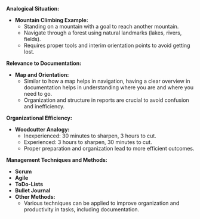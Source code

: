 **Analogical Situation:**
- **Mountain Climbing Example:**
    - Standing on a mountain with a goal to reach another mountain.
    - Navigate through a forest using natural landmarks (lakes, rivers, fields).
    - Requires proper tools and interim orientation points to avoid getting lost.

**Relevance to Documentation:**
- **Map and Orientation:**
    - Similar to how a map helps in navigation, having a clear overview in documentation helps in understanding where you are and where you need to go.
    - Organization and structure in reports are crucial to avoid confusion and inefficiency.

**Organizational Efficiency:**
- **Woodcutter Analogy:**
    - Inexperienced: 30 minutes to sharpen, 3 hours to cut.
    - Experienced: 3 hours to sharpen, 30 minutes to cut.
    - Proper preparation and organization lead to more efficient outcomes.

**Management Techniques and Methods:**
- **Scrum**
- **Agile**
- **ToDo-Lists**
- **Bullet Journal**
- **Other Methods:**
    - Various techniques can be applied to improve organization and productivity in tasks, including documentation.